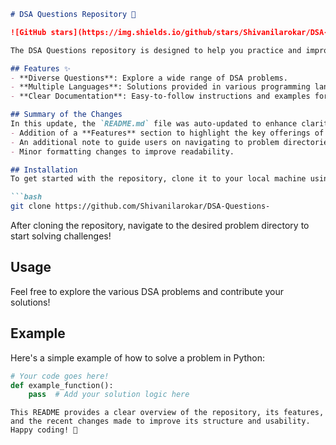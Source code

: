 ```markdown
# DSA Questions Repository 🤖

![GitHub stars](https://img.shields.io/github/stars/Shivanilarokar/DSA-Questions-.svg?style=social) ![GitHub forks](https://img.shields.io/github/forks/Shivanilarokar/DSA-Questions-.svg?style=social)

The DSA Questions repository is designed to help you practice and improve your coding skills through a comprehensive collection of Data Structures and Algorithms (DSA) problems.

## Features ✨
- **Diverse Questions**: Explore a wide range of DSA problems.
- **Multiple Languages**: Solutions provided in various programming languages.
- **Clear Documentation**: Easy-to-follow instructions and examples for each problem.

## Summary of the Changes
In this update, the `README.md` file was auto-updated to enhance clarity and organization. Key changes include:
- Addition of a **Features** section to highlight the key offerings of the repository.
- An additional note to guide users on navigating to problem directories after cloning the repository.
- Minor formatting changes to improve readability.

## Installation
To get started with the repository, clone it to your local machine using the following command:

```bash
git clone https://github.com/Shivanilarokar/DSA-Questions-
```

After cloning the repository, navigate to the desired problem directory to start solving challenges!

## Usage
Feel free to explore the various DSA problems and contribute your solutions!

## Example
Here's a simple example of how to solve a problem in Python:

```python
# Your code goes here!
def example_function():
    pass  # Add your solution logic here
```
```
This README provides a clear overview of the repository, its features, and the recent changes made to improve its structure and usability. Happy coding! 🚀
```